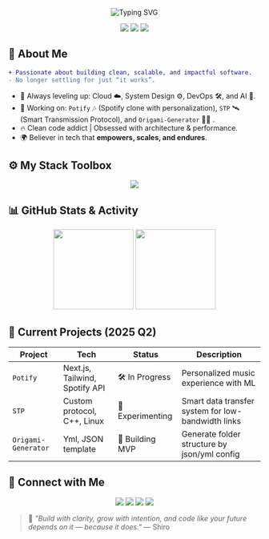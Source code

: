 
<!-- Profile Banner (optional custom GIF or static image) -->
<p align="center">
  <img src="https://readme-typing-svg.demolab.com?font=Fira+Code&size=22&duration=2500&pause=1000&color=00F7FF&center=true&vCenter=true&width=420&lines=Hi%2C+I'm+Shiro.;Engineer+%7C+Craftsman.;Code+with+intention." alt="Typing SVG" />
</p>



<p align="center">
  <img src="https://komarev.com/ghpvc/?username=Shiro-cha&color=blue" />
  <img src="https://img.shields.io/github/followers/Shiro-cha?label=Followers&style=social" />
  <img src="https://img.shields.io/github/stars/Shiro-cha?label=Stars&style=social" />
</p>



## 🚀 About Me
```diff
+ Passionate about building clean, scalable, and impactful software.
- No longer settling for just “it works”.

````

* 🧠 Always leveling up: Cloud ☁️, System Design ⚙️, DevOps 🛠️, and AI 🤖.
* 🧪 Working on: `Potify` 🎶 (Spotify clone with personalization), `STP` 🛰️ (Smart Transmission Protocol), and `Origami-Generator` 📄🧠 .
* 🔥 Clean code addict | Obsessed with architecture & performance.
* 🌍 Believer in tech that **empowers, scales, and endures**.



## ⚙️ My Stack Toolbox

<div align="center">
  <img src="https://skillicons.dev/icons?i=js,ts,py,java,cpp,bash,react,nextjs,nestjs,nodejs,angular,spring,docker,aws,mysql,postgres,mongodb,linux,vscode,git,laravel,symfony" />
</div>



## 📊 GitHub Stats & Activity

<div align="center">
  <img src="https://github-readme-stats.vercel.app/api?username=Shiro-cha&show_icons=true&theme=radical&hide_title=true" height="160"/>
  <img src="https://github-readme-stats.vercel.app/api/top-langs/?username=Shiro-cha&layout=compact&theme=radical&hide_title=true" height="160"/>
</div>


## 🚧 Current Projects (2025 Q2)

| Project             | Tech                           | Status           | Description                                        |
| ------------------- | ------------------------------ | ---------------- | -------------------------------------------------- |
| `Potify`            | Next.js, Tailwind, Spotify API | 🛠️ In Progress  | Personalized music experience with ML              |
| `STP`               | Custom protocol, C++, Linux    | 🧪 Experimenting | Smart data transfer system for low-bandwidth links |
| `Origami-Generator` | Yml, JSON template             | 🎨 Building MVP  | Generate folder structure by json/yml config     |


## 🔗 Connect with Me

<p align="center">
  <a href="https://www.linkedin.com/in/nomena-razafimahandry/"><img src="https://img.shields.io/badge/-LinkedIn-0077B5?style=flat-square&logo=linkedin&logoColor=white"/></a>
  <a href="https://x.com/shiro_yukami"><img src="https://img.shields.io/badge/-X-%231DA1F2?style=flat-square&logo=twitter&logoColor=white"/></a>
  <a href="mailto:noum.rzdr@gmail.com"><img src="https://img.shields.io/badge/-Email-D14836?style=flat-square&logo=gmail&logoColor=white"/></a>
  <a href="https://shiro-cha.github.io"><img src="https://img.shields.io/badge/-Portfolio-24292E?style=flat-square&logo=github&logoColor=white"/></a>
</p>


> 🧠 *"Build with clarity, grow with intention, and code like your future depends on it — because it does."*
> — Shiro

